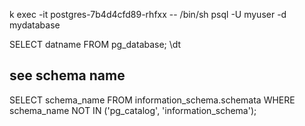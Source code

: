 k exec -it postgres-7b4d4cfd89-rhfxx -- /bin/sh
psql -U myuser -d mydatabase

SELECT datname FROM pg_database;
\dt


## see schema name
SELECT schema_name
FROM information_schema.schemata
WHERE schema_name NOT IN ('pg_catalog', 'information_schema');
